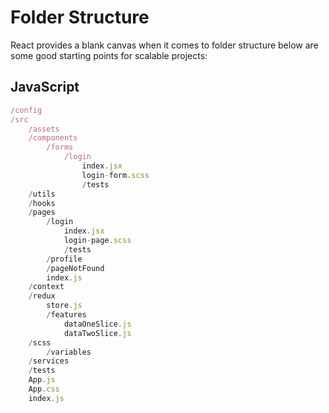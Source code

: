 # Folder Structure

React provides a blank canvas when it comes to folder structure below are some good starting points for scalable projects:

## JavaScript

```js
/config
/src
    /assets
    /components
        /forms
            /login
                index.jsx
                login-form.scss
                /tests
    /utils
    /hooks
    /pages
        /login
            index.jsx
            login-page.scss
            /tests
        /profile
        /pageNotFound
        index.js
    /context
    /redux
        store.js
        /features
            dataOneSlice.js
            dataTwoSlice.js
    /scss
        /variables
    /services
    /tests
    App.js
    App.css
    index.js
```
